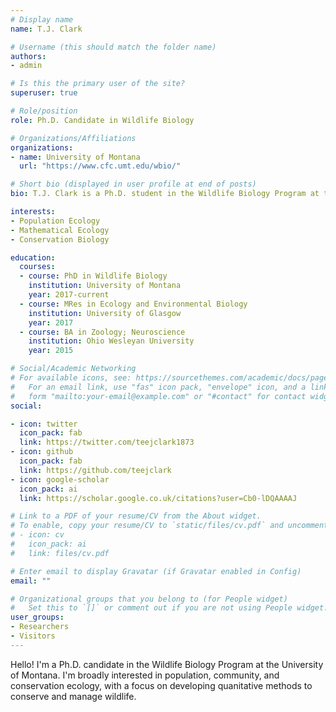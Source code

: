 ```yaml
---
# Display name
name: T.J. Clark

# Username (this should match the folder name)
authors:
- admin

# Is this the primary user of the site?
superuser: true

# Role/position
role: Ph.D. Candidate in Wildlife Biology

# Organizations/Affiliations
organizations:
- name: University of Montana
  url: "https://www.cfc.umt.edu/wbio/"

# Short bio (displayed in user profile at end of posts)
bio: T.J. Clark is a Ph.D. student in the Wildlife Biology Program at the University of Montana.

interests:
- Population Ecology
- Mathematical Ecology
- Conservation Biology

education:
  courses:
  - course: PhD in Wildlife Biology
    institution: University of Montana
    year: 2017-current
  - course: MRes in Ecology and Environmental Biology
    institution: University of Glasgow
    year: 2017
  - course: BA in Zoology; Neuroscience
    institution: Ohio Wesleyan University
    year: 2015

# Social/Academic Networking
# For available icons, see: https://sourcethemes.com/academic/docs/page-builder/#icons
#   For an email link, use "fas" icon pack, "envelope" icon, and a link in the
#   form "mailto:your-email@example.com" or "#contact" for contact widget.
social:

- icon: twitter
  icon_pack: fab
  link: https://twitter.com/teejclark1873
- icon: github
  icon_pack: fab
  link: https://github.com/teejclark
- icon: google-scholar
  icon_pack: ai
  link: https://scholar.google.co.uk/citations?user=Cb0-lDQAAAAJ

# Link to a PDF of your resume/CV from the About widget.
# To enable, copy your resume/CV to `static/files/cv.pdf` and uncomment the lines below.
# - icon: cv
#   icon_pack: ai
#   link: files/cv.pdf

# Enter email to display Gravatar (if Gravatar enabled in Config)
email: ""

# Organizational groups that you belong to (for People widget)
#   Set this to `[]` or comment out if you are not using People widget.
user_groups:
- Researchers
- Visitors
---
```


Hello! I'm a Ph.D. candidate in the Wildlife Biology Program at the University of Montana. I'm broadly interested in population, community, and conservation ecology, with a focus on developing quanitative methods to conserve and manage wildlife. 
